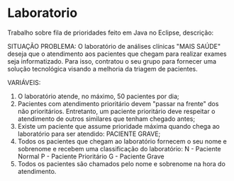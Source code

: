 # Laboratorio
Trabalho sobre fila de prioridades feito em Java no Eclipse, descrição:

SITUAÇÃO PROBLEMA: O laboratório de análises clínicas "MAIS SAÚDE" deseja que o atendimento aos pacientes que chegam para realizar exames seja informatizado. Para isso, contratou o seu grupo para fornecer uma solução tecnológica visando a melhoria da triagem de pacientes.

VARIÁVEIS:
1) O laboratório atende, no máximo, 50 pacientes por dia;
2) Pacientes com atendimento prioritário devem "passar na frente" dos não prioritários. Entretanto, um paciente prioritário deve respeitar o atendimento de outros similares que tenham chegado antes;
3) Existe um paciente que assume prioridade máxima quando chega ao laboratório para ser atendido: PACIENTE GRAVE;
4) Todos os pacientes que chegam ao laboratório fornecem o seu nome e sobrenome e recebem uma classificação do laboratório: 
N - Paciente Normal
P - Paciente Prioritário 
G - Paciente Grave
5) Todos os pacientes são chamados pelo nome e sobrenome na hora do atendimento.
